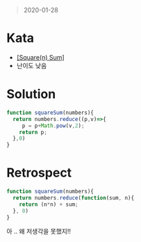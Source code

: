 > 2020-01-28
# Kata
- [[Square(n) Sum]](https://www.codewars.com/kata/515e271a311df0350d00000f/javascript)
- 난이도 낮음

# Solution
```javascript
function squareSum(numbers){
  return numbers.reduce((p,v)=>{
     p = p+Math.pow(v,2);
    return p;
  },0)
}
```
# Retrospect
```javascript
function squareSum(numbers){
  return numbers.reduce(function(sum, n){
    return (n*n) + sum;
  }, 0)
}
```
아 .. 왜 저생각을 못했지!! 
